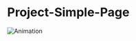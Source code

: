 # Project-Simple-Page

![Animation](https://user-images.githubusercontent.com/35785729/163761274-fdcfdd21-4792-44d2-b643-05d7c5bf8e2a.gif)
